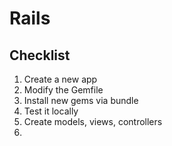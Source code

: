 # Rails 
## Checklist
1. Create a new app
2. Modify the Gemfile
3. Install new gems via bundle 
4. Test it locally
5. Create models, views, controllers
6. 
<!--stackedit_data:
eyJoaXN0b3J5IjpbLTQwNzgxNzkzNiwtMjA4ODc0NjYxMiw3Mz
A5OTgxMTZdfQ==
-->